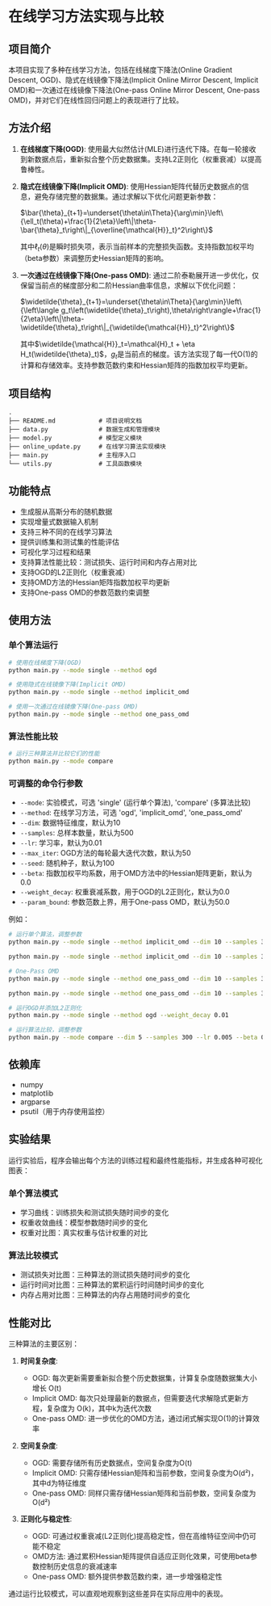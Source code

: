 # 在线学习方法实现与比较

## 项目简介
本项目实现了多种在线学习方法，包括在线梯度下降法(Online Gradient Descent, OGD)、隐式在线镜像下降法(Implicit Online Mirror Descent, Implicit OMD)和一次通过在线镜像下降法(One-pass Online Mirror Descent, One-pass OMD)，并对它们在线性回归问题上的表现进行了比较。

## 方法介绍
1. **在线梯度下降(OGD)**: 使用最大似然估计(MLE)进行迭代下降。在每一轮接收到新数据点后，重新拟合整个历史数据集。支持L2正则化（权重衰减）以提高鲁棒性。

2. **隐式在线镜像下降(Implicit OMD)**: 使用Hessian矩阵代替历史数据点的信息，避免存储完整的数据集。通过求解以下优化问题更新参数：
   
   $\bar{\theta}_{t+1}=\underset{\theta\in\Theta}{\arg\min}\left\{\ell_t(\theta)+\frac{1}{2\eta}\left\|\theta-\bar{\theta}_t\right\|_{\overline{\mathcal{H}}_t}^2\right\}$
   
   其中$\ell_t(\theta)$是瞬时损失项，表示当前样本的完整损失函数。支持指数加权平均（beta参数）来调整历史Hessian矩阵的影响。

3. **一次通过在线镜像下降(One-pass OMD)**: 通过二阶泰勒展开进一步优化，仅保留当前点的梯度部分和二阶Hessian曲率信息，求解以下优化问题：
   
   $\widetilde{\theta}_{t+1}=\underset{\theta\in\Theta}{\arg\min}\left\{\left\langle g_t\left(\widetilde{\theta}_t\right),\theta\right\rangle+\frac{1}{2\eta}\left\|\theta-\widetilde{\theta}_t\right\|_{\widetilde{\mathcal{H}}_t}^2\right\}$
   
   其中$\widetilde{\mathcal{H}}_t=\mathcal{H}_t + \eta H_t(\widetilde{\theta}_t)$，$g_t$是当前点的梯度。该方法实现了每一代O(1)的计算和存储效率。支持参数范数约束和Hessian矩阵的指数加权平均更新。

## 项目结构
```
.
├── README.md            # 项目说明文档
├── data.py              # 数据生成和管理模块
├── model.py             # 模型定义模块
├── online_update.py     # 在线学习算法实现模块
├── main.py              # 主程序入口
└── utils.py             # 工具函数模块
```

## 功能特点
- 生成服从高斯分布的随机数据
- 实现增量式数据输入机制
- 支持三种不同的在线学习算法
- 提供训练集和测试集的性能评估
- 可视化学习过程和结果
- 支持算法性能比较：测试损失、运行时间和内存占用对比
- 支持OGD的L2正则化（权重衰减）
- 支持OMD方法的Hessian矩阵指数加权平均更新
- 支持One-pass OMD的参数范数约束调整

## 使用方法
### 单个算法运行
```bash
# 使用在线梯度下降(OGD)
python main.py --mode single --method ogd

# 使用隐式在线镜像下降(Implicit OMD)
python main.py --mode single --method implicit_omd

# 使用一次通过在线镜像下降(One-pass OMD)
python main.py --mode single --method one_pass_omd
```

### 算法性能比较
```bash
# 运行三种算法并比较它们的性能
python main.py --mode compare
```

### 可调整的命令行参数
- `--mode`: 实验模式，可选 'single' (运行单个算法), 'compare' (多算法比较)
- `--method`: 在线学习方法，可选 'ogd', 'implicit_omd', 'one_pass_omd'
- `--dim`: 数据特征维度，默认为10
- `--samples`: 总样本数量，默认为500
- `--lr`: 学习率，默认为0.01
- `--max_iter`: OGD方法的每轮最大迭代次数，默认为50
- `--seed`: 随机种子，默认为100
- `--beta`: 指数加权平均系数，用于OMD方法中的Hessian矩阵更新，默认为0.0
- `--weight_decay`: 权重衰减系数，用于OGD的L2正则化，默认为0.0
- `--param_bound`: 参数范数上界，用于One-pass OMD，默认为50.0

例如：
```bash
# 运行单个算法，调整参数
python main.py --mode single --method implicit_omd --dim 10 --samples 300 --lr 0.01 --beta 0.1

python main.py --mode single --method implicit_omd --dim 10 --samples 300 --lr 0.01

# One-Pass OMD
python main.py --mode single --method one_pass_omd --dim 10 --samples 300 --lr 0.01 --beta 0.5

python main.py --mode single --method one_pass_omd --dim 10 --samples 300 --lr 0.01

# 运行OGD并添加L2正则化
python main.py --mode single --method ogd --weight_decay 0.01

# 运行算法比较，调整参数
python main.py --mode compare --dim 5 --samples 300 --lr 0.005 --beta 0.1 --weight_decay 0.01
```

## 依赖库
- numpy
- matplotlib
- argparse
- psutil（用于内存使用监控）

## 实验结果
运行实验后，程序会输出每个方法的训练过程和最终性能指标，并生成各种可视化图表：

### 单个算法模式
- 学习曲线：训练损失和测试损失随时间步的变化
- 权重收敛曲线：模型参数随时间步的变化
- 权重对比图：真实权重与估计权重的对比

### 算法比较模式
- 测试损失对比图：三种算法的测试损失随时间步的变化
- 运行时间对比图：三种算法的累积运行时间随时间步的变化
- 内存占用对比图：三种算法的内存占用随时间步的变化

## 性能对比
三种算法的主要区别：

1. **时间复杂度**:
   - OGD: 每次更新需要重新拟合整个历史数据集，计算复杂度随数据集大小增长 O(t)
   - Implicit OMD: 每次只处理最新的数据点，但需要迭代求解隐式更新方程，复杂度为 O(k)，其中k为迭代次数
   - One-pass OMD: 进一步优化的OMD方法，通过闭式解实现O(1)的计算效率

2. **空间复杂度**:
   - OGD: 需要存储所有历史数据点，空间复杂度为O(t)
   - Implicit OMD: 只需存储Hessian矩阵和当前参数，空间复杂度为O(d²)，其中d为特征维度
   - One-pass OMD: 同样只需存储Hessian矩阵和当前参数，空间复杂度为O(d²)

3. **正则化与稳定性**:
   - OGD: 可通过权重衰减(L2正则化)提高稳定性，但在高维特征空间中仍可能不稳定
   - OMD方法: 通过累积Hessian矩阵提供自适应正则化效果，可使用beta参数控制历史信息的衰减速率
   - One-pass OMD: 额外提供参数范数约束，进一步增强稳定性

通过运行比较模式，可以直观地观察到这些差异在实际应用中的表现。 